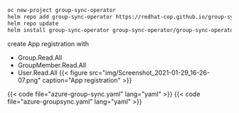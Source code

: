 ```sh
oc new-project group-sync-operator
helm repo add group-sync-operator https://redhat-cop.github.io/group-sync-operator
helm repo update
helm install group-sync-operator group-sync-operator/group-sync-operator
```
create App registration with 
- Group.Read.All
- GroupMember.Read.All
- User.Read.All
{{< figure src="img/Screenshot_2021-01-29_16-26-07.png" caption="App registration" >}}

{{< code file="azure-group-sync.yaml" lang="yaml" >}}
{{< code file="azure-groupsync.yaml" lang="yaml" >}}
